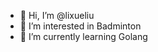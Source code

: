 - 👋 Hi, I’m @lixueliu
- 👀 I’m interested in Badminton
- 🌱 I’m currently learning Golang 

<!---
lixueliu/lixueliu is a ✨ special ✨ repository because its `README.md` (this file) appears on your GitHub profile.
You can click the Preview link to take a look at your changes.
--->
